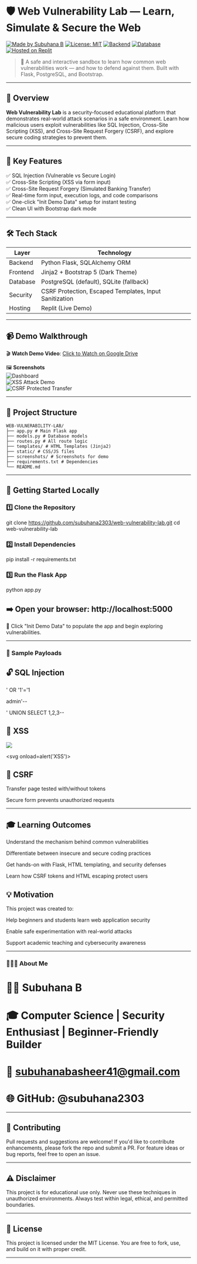 # 🛡️ Web Vulnerability Lab — Learn, Simulate & Secure the Web

[![Made by Subuhana B](https://img.shields.io/badge/Made%20By-Subuhana%20B-blueviolet)](https://github.com/subuhana2303)  [![License: MIT](https://img.shields.io/badge/License-MIT-green.svg)](LICENSE)  [![Backend](https://img.shields.io/badge/Backend-Flask-blue)]()  [![Database](https://img.shields.io/badge/Database-PostgreSQL-blueviolet)]()  [![Hosted on Replit](https://img.shields.io/badge/Hosted%20on-Replit-black?logo=replit)](https://replit.com/@subuhana2303/web-vulnerability-lab)

> 🔐 A safe and interactive sandbox to learn how common web vulnerabilities work — and how to defend against them. Built with Flask, PostgreSQL, and Bootstrap.

---

## 🧩 Overview

**Web Vulnerability Lab** is a security-focused educational platform that demonstrates real-world attack scenarios in a safe environment. Learn how malicious users exploit vulnerabilities like SQL Injection, Cross-Site Scripting (XSS), and Cross-Site Request Forgery (CSRF), and explore secure coding strategies to prevent them.

---

## 🌟 Key Features

✅ SQL Injection (Vulnerable vs Secure Login)  
✅ Cross-Site Scripting (XSS via form input)  
✅ Cross-Site Request Forgery (Simulated Banking Transfer)  
✅ Real-time form input, execution logs, and code comparisons  
✅ One-click "Init Demo Data" setup for instant testing  
✅ Clean UI with Bootstrap dark mode  

---

## 🛠️ Tech Stack

| Layer        | Technology                            |
|--------------|----------------------------------------|
| Backend      | Python Flask, SQLAlchemy ORM           |
| Frontend     | Jinja2 + Bootstrap 5 (Dark Theme)      |
| Database     | PostgreSQL (default), SQLite (fallback)|
| Security     | CSRF Protection, Escaped Templates, Input Sanitization |
| Hosting      | Replit (Live Demo)                     |

---

## 📹 Demo Walkthrough

🎬 **Watch Demo Video**: [Click to Watch on Google Drive](https://drive.google.com/file/d/your-video-id-here/view)

🖼️ **Screenshots**  
![Dashboard](screenshots/demo_main.png)  
![XSS Attack Demo](screenshots/xss_demo.png)  
![CSRF Protected Transfer](screenshots/csrf_secure.png)

---

## 📁 Project Structure

```
WEB-VULNERABILITY-LAB/
├── app.py # Main Flask app
├── models.py # Database models
├── routes.py # All route logic
├── templates/ # HTML Templates (Jinja2)
├── static/ # CSS/JS files
├── screenshots/ # Screenshots for demo
├── requirements.txt # Dependencies
└── README.md

```

---

## 🚀 Getting Started Locally

### 1️⃣ Clone the Repository

git clone https://github.com/subuhana2303/web-vulnerability-lab.git
cd web-vulnerability-lab

### 2️⃣ Install Dependencies

pip install -r requirements.txt

### 3️⃣ Run the Flask App

python app.py

## ➡️ Open your browser: http://localhost:5000
🧪 Click "Init Demo Data" to populate the app and begin exploring vulnerabilities.

---
### 🧠 Sample Payloads

## 🔓 SQL Injection
   ' OR '1'='1

   admin'--

   ' UNION SELECT 1,2,3--

## 🦠 XSS
<script>alert('XSS')</script>

<img src=x onerror=alert(1)>

<svg onload=alert('XSS')>

## 🎯 CSRF
Transfer page tested with/without tokens

Secure form prevents unauthorized requests

---

## 🎓 Learning Outcomes
Understand the mechanism behind common vulnerabilities

Differentiate between insecure and secure coding practices

Get hands-on with Flask, HTML templating, and security defenses

Learn how CSRF tokens and HTML escaping protect users

## 💡 Motivation
This project was created to:

Help beginners and students learn web application security

Enable safe experimentation with real-world attacks

Support academic teaching and cybersecurity awareness

---

### 🙋🏻‍♀️ About Me
# 👩🏻 Subuhana B
# 🎓 Computer Science | Security Enthusiast | Beginner-Friendly Builder
# 📧 subuhanabasheer41@gmail.com
# 🌐 GitHub: @subuhana2303

---
## 🤝 Contributing
Pull requests and suggestions are welcome!
If you'd like to contribute enhancements, please fork the repo and submit a PR.
For feature ideas or bug reports, feel free to open an issue.

---

## ⚠️ Disclaimer
This project is for educational use only.
Never use these techniques in unauthorized environments. Always test within legal, ethical, and permitted boundaries.

---
## 📄 License
This project is licensed under the MIT License.
You are free to fork, use, and build on it with proper credit.

---
